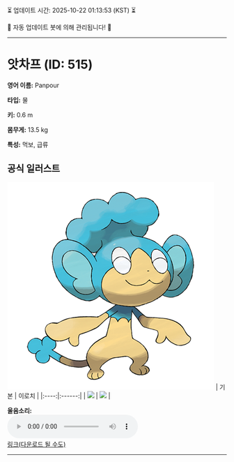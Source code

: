 
⏳ 업데이트 시간: 2025-10-22 01:13:53 (KST) ⏳

🤖 자동 업데이트 봇에 의해 관리됩니다! 🤖

---

# 앗차프 (ID: 515)
**영어 이름:** Panpour

**타입:** 물

**키:** 0.6 m

**몸무게:** 13.5 kg

**특성:** 먹보, 급류

## 공식 일러스트
![](https://raw.githubusercontent.com/PokeAPI/sprites/master/sprites/pokemon/other/official-artwork/515.png)
| 기본 | 이로치 |
|:----:|:------:|
| <img src="http://play.pokemonshowdown.com/sprites/ani/panpour.gif" width="200"> | <img src="http://play.pokemonshowdown.com/sprites/ani-shiny/panpour.gif" width="200"> |

**울음소리:**<br><audio controls src="https://raw.githubusercontent.com/PokeAPI/cries/main/cries/pokemon/latest/515.ogg"></audio><br> [링크(다운로드 될 수도)](https://raw.githubusercontent.com/PokeAPI/cries/main/cries/pokemon/latest/515.ogg)


---

